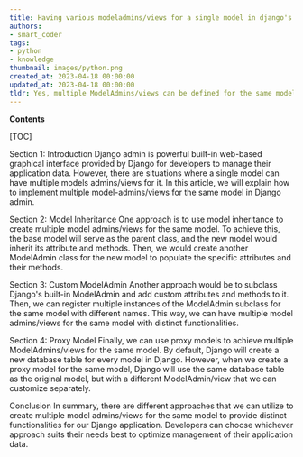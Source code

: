 ```yaml
---
title: Having various modeladmins/views for a single model in django's administrative interface
authors:
- smart_coder
tags:
- python
- knowledge
thumbnail: images/python.png
created_at: 2023-04-18 00:00:00
updated_at: 2023-04-18 00:00:00
tldr: Yes, multiple ModelAdmins/views can be defined for the same model in Django admin by subclassing the original ModelAdmin and customizing it according to requirements.
---
```


**Contents**

[TOC]

Section 1: Introduction
Django admin is powerful built-in web-based graphical interface provided by Django for developers to manage their application data. However, there are situations where a single model can have multiple models admins/views for it. In this article, we will explain how to implement multiple model-admins/views for the same model in Django admin.

Section 2: Model Inheritance
One approach is to use model inheritance to create multiple model admins/views for the same model. To achieve this, the base model will serve as the parent class, and the new model would inherit its attribute and methods. Then, we would create another ModelAdmin class for the new model to populate the specific attributes and their methods.

Section 3: Custom ModelAdmin
Another approach would be to subclass Django's built-in ModelAdmin and add custom attributes and methods to it. Then, we can register multiple instances of the ModelAdmin subclass for the same model with different names. This way, we can have multiple model admins/views for the same model with distinct functionalities.

Section 4: Proxy Model
Finally, we can use proxy models to achieve multiple ModelAdmins/views for the same model. By default, Django will create a new database table for every model in Django. However, when we create a proxy model for the same model, Django will use the same database table as the original model, but with a different ModelAdmin/view that we can customize separately. 

Conclusion
In summary, there are different approaches that we can utilize to create multiple model admins/views for the same model to provide distinct functionalities for our Django application. Developers can choose whichever approach suits their needs best to optimize management of their application data.
